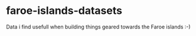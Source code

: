 # faroe-islands-datasets
Data i find usefull when building things geared towards the Faroe islands :-)

